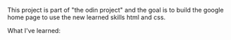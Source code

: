 This project is part of "the odin project" and the goal is to build
the google home page to use the new learned skills html and css.

What I've learned: